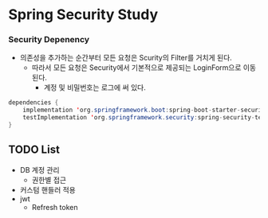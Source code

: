 # Spring Security Study

### Security Depenency

- 의존성을 추가하는 순간부터 모든 요청은 Scurity의 Filter를 거치게 된다.
  - 따라서 모든 요청은 Security에서 기본적으로 제공되는 LoginForm으로 이동된다.
    - 계정 및 비밀번호는 로그에 써 있다.

```java
dependencies {
	implementation 'org.springframework.boot:spring-boot-starter-security'
	testImplementation 'org.springframework.security:spring-security-test'
}
```

## TODO List

- DB 계정 관리
  - 권한별 접근
- 커스텀 핸들러 적용
- jwt
  - Refresh token
